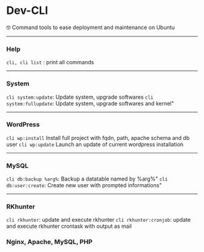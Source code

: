 # Dev-CLI

🤓 Command tools to ease deployment and maintenance on Ubuntu 

---


### Help

`cli, cli list` : print all commands

---

### System

`cli system:update`: Update system, upgrade softwares
`cli system:fullupdate`: Update system, upgrade softwares and kernel"

---

### WordPress

`cli wp:install` Install full project with fqdn, path, apache schema and db user
`cli wp:update` Launch an update of current wordpress installation

---

### MySQL

`cli db:backup %arg%`: Backup a datatable named by %arg%"
`cli db:user:create`: Create new user with prompted informations"

---

### RKhunter

`cli rkhunter`: update and execute rkhunter 
`cli rkhunter:cronjob`: update and execute rkhunter crontask with output as mail

### Nginx, Apache, MySQL, PHP

